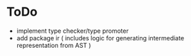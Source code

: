 # ToDo
- implement type checker/type promoter
- add package ir ( includes logic for generating intermediate representation from AST )
